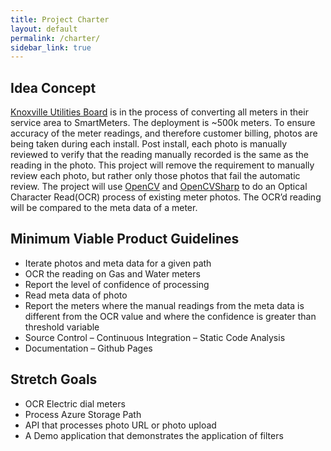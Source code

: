 ```yaml
---
title: Project Charter
layout: default
permalink: /charter/
sidebar_link: true
---
```


## Idea Concept
[Knoxville Utilities Board](https://www.kub.org/) is in the process of converting all meters in their service area to SmartMeters. The deployment is ~500k meters. To ensure accuracy of the meter readings, and therefore customer billing, photos are being taken during each install. Post install, each photo is manually reviewed to verify that the reading manually recorded is the same as the reading in the photo. This project will remove the requirement to manually review each photo, but rather only those photos that fail the automatic review. The project will use [OpenCV](https://opencv.org/) and [OpenCVSharp](https://github.com/shimat/opencvsharp) to do an Optical Character Read(OCR) process of existing meter photos. The OCR’d reading will be compared to the meta data of a meter.


## Minimum Viable Product Guidelines
- Iterate photos and meta data for a given path
- OCR the reading on Gas and Water meters
- Report the level of confidence of processing
- Read meta data of photo
- Report the meters where the manual readings from the meta data is different from the OCR value and where the confidence is greater than threshold variable
- Source Control – Continuous Integration – Static Code Analysis
- Documentation – Github Pages

## Stretch Goals
- OCR Electric dial meters
- Process Azure Storage Path
- API that processes photo URL or photo upload
- A Demo application that demonstrates the application of filters
